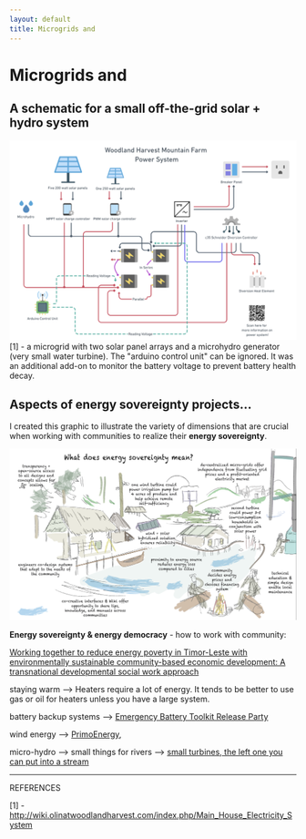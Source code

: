 ```yaml
---
layout: default
title: Microgrids and
---
```

# Microgrids and 


## A schematic for a small off-the-grid solar + hydro system
![](media/cleanshot_2023-11-25-at-13-56-21@2x.png)
[1] - a microgrid with two solar panel arrays and a microhydro generator (very small water turbine). The "arduino control unit" can be ignored. It was an additional add-on to monitor the battery voltage to prevent battery health decay. 


## Aspects of energy sovereignty projects...
I created this graphic to illustrate the variety of dimensions that are crucial when working with communities to realize their **energy sovereignty**. 

![](media/cleanshot_2024-07-28-at-12-24-06@2x.png)


**Energy sovereignty & energy democracy** - how to work with community:

[Working together to reduce energy poverty in Timor-Leste with environmentally sustainable community-based economic development: A transnational developmental social work approach](https://journals.sagepub.com/doi/10.1177/0020872819887786)


staying warm --> Heaters require a lot of energy. It tends to be better to use gas or oil for heaters unless you have a large system. 

battery backup systems --> [Emergency Battery Toolkit Release Party](https://peoplepowersolar.mn.co/posts/45812190?notification_id=3955803747&origin_method=email&utm_campaign=notification_space_post_create_notify_all&utm_medium=email&utm_source=transactional_emails)

wind energy --> [PrimoEnergy](https://www.primoenergy.com/), 

micro-hydro --> small things for rivers --> [small turbines, the left one you can put into a stream](https://www.popsci.com/gear/best-hydroelectric-generators/)


________
REFERENCES

[1] - http://wiki.olinatwoodlandharvest.com/index.php/Main_House_Electricity_System
